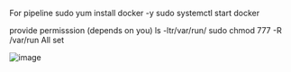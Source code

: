 For pipeline
sudo yum install docker -y
sudo systemctl start docker 

provide permisssion (depends on you) ls -ltr/var/run/
sudo chmod 777 -R /var/run
All set 

![image](https://github.com/Prajjwal998/Portfolio/assets/118663769/52a516bc-7a3f-4a55-85db-897531468188)



